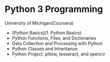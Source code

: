 # Python 3 Programming
University of Michigan(Coursera)    
    
- [Python Basics](1. Python Basics)
- Python Functions, Files, and Dictionaries  
- Data Collection and Processing with Python
- Python Classes and Inheritance
- Python Project: pillow, tesseract, and opencv
